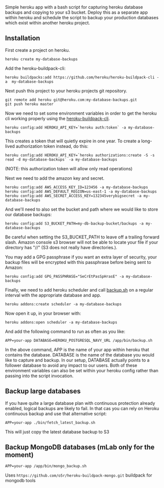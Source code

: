 Simple heroku app with a bash script for capturing heroku database backups and copying to your s3 bucket.  Deploy this as a separate app within heroku and schedule the script to backup your production databases which exist within another heroku project.


## Installation


First create a project on heroku.

```
heroku create my-database-backups
```
Add the heroku-buildpack-cli:

```
heroku buildpacks:add https://github.com/heroku/heroku-buildpack-cli -a  my-database-backups
```

Next push this project to your heroku projects git repository.

```
git remote add heroku git@heroku.com:my-database-backups.git
git push heroku master
```

Now we need to set some environment variables in order to get the heroku cli working properly using the [heroku-buildpack-cli](https://github.com/heroku/heroku-buildpack-cli).

```
heroku config:add HEROKU_API_KEY=`heroku auth:token` -a my-database-backups
```

This creates a token that will quietly expire in one year. To create a long-lived authorization token instead, do this:

```
heroku config:add HEROKU_API_KEY=`heroku authorizations:create -S -s read -d my-database-backups` -a my-database-backups
```

(NOTE: this authorization token will allow only read operations)

Next we need to add the amazon key and secret.

```
heroku config:add AWS_ACCESS_KEY_ID=123456 -a my-database-backups
heroku config:add AWS_DEFAULT_REGION=us-east-1 -a my-database-backups
heroku config:add AWS_SECRET_ACCESS_KEY=132345verybigsecret -a my-database-backups
```

And we'll need to also set the bucket and path where we would like to store our database backups:

```
heroku config:add S3_BUCKET_PATH=my-db-backup-bucket/backups -a my-database-backups
```  
Be careful when setting the S3_BUCKET_PATH to leave off a trailing forward slash.  Amazon console s3 browser will not be able to locate your file if your directory has "//" (S3 does not really have directories.).

You may add a GPG passphrase if you want an extra layer of security,
your backup files will be encrypted with this passphrase before being sent to Amazon:

```
heroku config:add GPG_PASSPHRASE="SeCrEtPasSpHrasE" -a my-database-backups
```

Finally, we need to add heroku scheduler and call [backup.sh](https://github.com/kbaum/heroku-database-backups/blob/master/bin/backup.sh) on a regular interval with the appropriate database and app.

```
heroku addons:create scheduler -a my-database-backups
```

Now open it up, in your browser with:

```
heroku addons:open scheduler -a my-database-backups
```

And add the following command to run as often as you like:

```
APP=your-app DATABASE=HEROKU_POSTGRESQL_NAVY_URL /app/bin/backup.sh
```

In the above command, APP is the name of your app within heroku that contains the database.  DATABASE is the name of the database you would like to capture and backup.  In our setup, DATABASE actually points to a follower database to avoid any impact to our users.  Both of these environment variables can also be set within your heroku config rather than passing into the script invocation.

## Backup large databases

If you have quite a large database plan with continuous protection already enabled, logical backups are likely to fail.
In that cas you can rely on Heroku continuous backup and use that alternative script:

```
APP=your-app ./bin/fetch_latest_backup.sh
```

This will just copy the latest database backup to S3

## Backup MongoDB databases (mLab only for the moment)

```
APP=your-app /app/bin/mongo_backup.sh
```

Uses `https://github.com/o5r/heroku-buildpack-mongo.git` buildpack for mongodb tools
